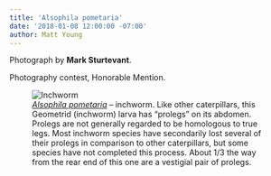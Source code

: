 ```yaml
---
title: 'Alsophila pometaria'
date: '2018-01-08 12:00:00 -07:00'
author: Matt Young
---
```

Photograph by **Mark Sturtevant**.

Photography contest, Honorable Mention.
<figure>
<img src="/PT/uploads/2018/Sturtevant.Alsophila_pometaria.jpg" alt="Inchworm"/>
<figcaption>
<a href="http://bugguide.net/node/view/35918"><i>Alsophila pometaria</i></a> &ndash; inchworm. Like other caterpillars, this Geometrid (inchworm) larva has “prolegs” on its abdomen. Prolegs are not generally regarded to be homologous to true legs. Most inchworm species have secondarily lost several of their prolegs in comparison to other caterpillars, but some species have not completed this process. About 1/3 the way from the rear end of this one are a vestigial pair of prolegs.
</figcaption>
</figure>


 
